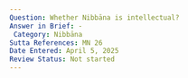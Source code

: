 ```yaml
---
Question: Whether Nibbāna is intellectual?
Answer in Brief: -
 Category: Nibbāna
Sutta References: MN 26
Date Entered: April 5, 2025
Review Status: Not started
---
```

